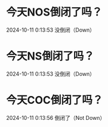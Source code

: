 # 今天NOS倒闭了吗？

2024-10-11 0:13:53 没倒闭（Down）

# 今天NS倒闭了吗？

2024-10-11 0:13:53 没倒闭（Down）

# 今天COC倒闭了吗？

2024-10-11 0:13:56 倒闭了（Not Down）

